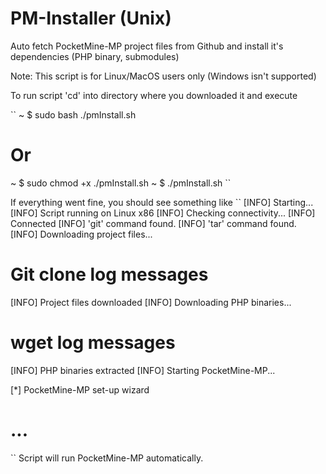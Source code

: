 # PM-Installer (Unix)
Auto fetch PocketMine-MP project files from Github and install it's dependencies (PHP binary, submodules)

Note: This script is for Linux/MacOS users only (Windows isn't supported)

To run script 'cd' into directory where you downloaded it and execute

``
~ $ sudo bash ./pmInstall.sh

# Or

~ $ sudo chmod +x ./pmInstall.sh
~ $ ./pmInstall.sh
``

If everything went fine, you should see something like
``
[INFO] Starting...
[INFO] Script running on Linux x86
[INFO] Checking connectivity...
[INFO] Connected
[INFO] 'git' command found.
[INFO] 'tar' command found.
[INFO] Downloading project files...
# Git clone log messages
[INFO] Project files downloaded
[INFO] Downloading PHP binaries...
# wget log messages
[INFO] PHP binaries extracted
[INFO] Starting PocketMine-MP...

[*] PocketMine-MP set-up wizard
# ...

``
Script will run PocketMine-MP automatically.

